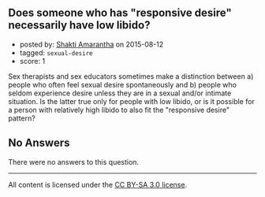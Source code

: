 ## Does someone who has "responsive desire" necessarily have low libido?

- posted by: [Shakti Amarantha](https://stackexchange.com/users/6557352/shakti-amarantha) on 2015-08-12
- tagged: `sexual-desire`
- score: 1

Sex therapists and sex educators sometimes make a distinction between a) people who often feel sexual desire spontaneously and b) people who seldom experience desire unless they are in a sexual and/or intimate situation. Is the latter true only for people with low libido, or is it possible for a person with relatively high libido to also fit the "responsive desire" pattern?

## No Answers

There were no answers to this question.


---

All content is licensed under the [CC BY-SA 3.0 license](https://creativecommons.org/licenses/by-sa/3.0/).

